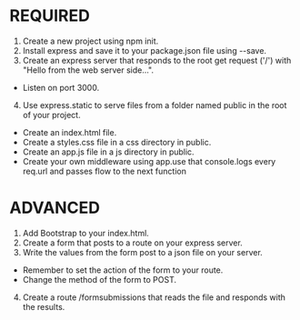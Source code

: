 # REQUIRED
1. Create a new project using npm init.
2. Install express and save it to your package.json file using --save.
3. Create an express server that responds to the root get request ('/') with  "Hello from the web server side...".
* Listen on port 3000.
4. Use express.static to serve files from a folder named public in the root of your project.
* Create an index.html file.
* Create a styles.css file in a css directory in public.
* Create an app.js file in a js directory in public.
* Create your own middleware using app.use that console.logs every req.url and passes flow to the next function
# ADVANCED
1. Add Bootstrap to your index.html.
2. Create a form that posts to a route on your express server.
3. Write the values from the form post to a json file on your server.
* Remember to set the action of the form to your route.
* Change the method of the form to POST.
4. Create a route /formsubmissions that reads the file and responds with the results.
